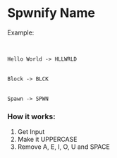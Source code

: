# Spwnify Name

Example:

<br>
<code>
Hello World -> HLLWRLD
</code><br>
<code>
Block -> BLCK
</code><br>
<code>
Spawn -> SPWN
</code>

### **How it works:**

1. Get Input
2. Make it UPPERCASE
3. Remove A, E, I, O, U and SPACE
